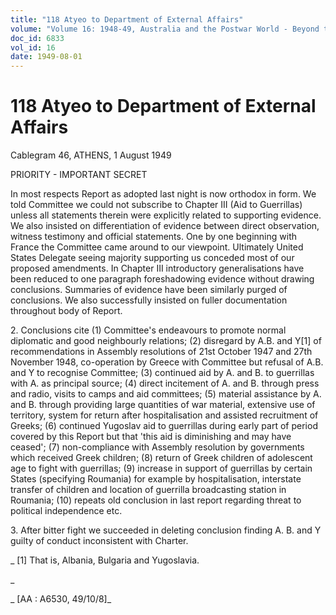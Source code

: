 ```yaml
---
title: "118 Atyeo to Department of External Affairs"
volume: "Volume 16: 1948-49, Australia and the Postwar World - Beyond the Region"
doc_id: 6833
vol_id: 16
date: 1949-08-01
---
```


# 118 Atyeo to Department of External Affairs

Cablegram 46, ATHENS, 1 August 1949

PRIORITY - IMPORTANT SECRET

In most respects Report as adopted last night is now orthodox in form. We told Committee we could not subscribe to Chapter III (Aid to Guerrillas) unless all statements therein were explicitly related to supporting evidence. We also insisted on differentiation of evidence between direct observation, witness testimony and official statements. One by one beginning with France the Committee came around to our viewpoint. Ultimately United States Delegate seeing majority supporting us conceded most of our proposed amendments. In Chapter III introductory generalisations have been reduced to one paragraph foreshadowing evidence without drawing conclusions. Summaries of evidence have been similarly purged of conclusions. We also successfully insisted on fuller documentation throughout body of Report.

2\. Conclusions cite (1) Committee's endeavours to promote normal diplomatic and good neighbourly relations; (2) disregard by A.B. and Y[1] of recommendations in Assembly resolutions of 21st October 1947 and 27th November 1948, co-operation by Greece with Committee but refusal of A.B. and Y to recognise Committee; (3) continued aid by A. and B. to guerrillas with A. as principal source; (4) direct incitement of A. and B. through press and radio, visits to camps and aid committees; (5) material assistance by A. and B. through providing large quantities of war material, extensive use of territory, system for return after hospitalisation and assisted recruitment of Greeks; (6) continued Yugoslav aid to guerrillas during early part of period covered by this Report but that 'this aid is diminishing and may have ceased'; (7) non-compliance with Assembly resolution by governments which received Greek children; (8) return of Greek children of adolescent age to fight with guerrillas; (9) increase in support of guerrillas by certain States (specifying Roumania) for example by hospitalisation, interstate transfer of children and location of guerrilla broadcasting station in Roumania; (10) repeats old conclusion in last report regarding threat to political independence etc.

3\. After bitter fight we succeeded in deleting conclusion finding A. B. and Y guilty of conduct inconsistent with Charter.

_ [1] That is, Albania, Bulgaria and Yugoslavia.

_

_ [AA : A6530, 49/10/8]_
